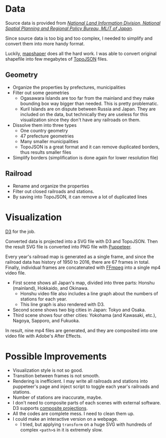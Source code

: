 # Data

Source data is provided from [*National Land Information Division, National Spatial Planning and Regional Policy Bureau, MLIT of Japan*](http://nlftp.mlit.go.jp/ksj/).

Since source data is too big and too complex, I needed to simplify and convert them into more handy format.

Luckily, [mapshaper](https://github.com/mbloch/mapshaper) does all the hard work. I was able to convert original shapefile into few megabytes of [TopoJSON](https://github.com/topojson/topojson) files.

## Geometry

* Organize the properties by prefectures, municipalities
* Filter out some geometries
  * Ogasawara Islands are too far from the mainland and they make bounding box way bigger than needed. This is pretty problematic.
  * Kuril Islands are on dispute between Russia and Japan. They are included on the data, but technically they are useless for this visualization since they don't have any railroads on them.
* Dissolve them into three types
  * One country geometry
  * 47 prefecture geometries
  * Many smaller municipalities
  * TopoJSON is a great format and it can remove duplicated borders, thus results smaller files
* Simplify borders (simplification is done again for lower resolution file)

## Railroad

* Rename and organize the properties
* Filter out closed railroads and stations.
* By saving into TopoJSON, it can remove a lot of duplicated lines

# Visualization

[D3](https://github.com/d3/d3) for the job.

Converted data is projected into a SVG file with D3 and TopoJSON. Then the result SVG file is converted into PNG file with [Puppeteer](https://github.com/GoogleChrome/puppeteer).

Every year's railroad map is generated as a single frame, and since the railroad data has history of 1950 to 2016, there are 67 frames in total. Finally, individual frames are concatenated with [FFmpeg](https://www.ffmpeg.org/) into a single mp4 video file.

* First scene shows all Japan's map, divided into three parts: Honshu (mainland), Hokkaido, and Okinawa.
  * Honshu video file also includes a line graph about the numbers of stations for each year.
  * This line graph is also rendered with D3.
* Second scene shows two big cities in Japan: Tokyo and Osaka.
* Third scene shows four other cities: Yokohama (and Kawasaki, etc.), Nagoya, Sapporo, and Fukuoka.

In result, nine mp4 files are generated, and they are composited into one video file with Adobe's After Effects.

# Possible Improvements

* Visualization style is not so good.
* Transition between frames is not smooth.
* Rendering is inefficient. I may write all railroads and stations into puppeteer's page and inject script to toggle each year's railroads and stations.
* Number of stations are inaccurate, maybe.
* I don't need to composite parts of each scenes with external software. D3 supports [composite projections](https://github.com/d3/d3-geo/blob/master/README.md#geoAlbersUsa).
* All the codes are complete mess. I need to clean them up.
* I could make an interactive version on a webpage.
  * I tried, but applying `transform` on a huge SVG with hundreds of complex `<path>`s in it is extremely slow.
